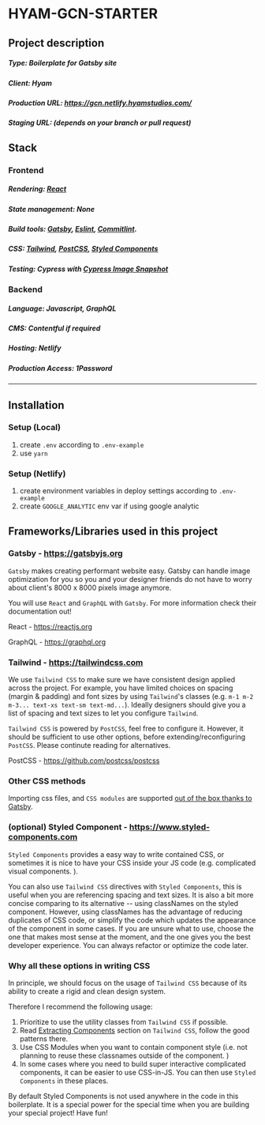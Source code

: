 # HYAM-GCN-STARTER

## Project description

##### Type: Boilerplate for Gatsby site
##### Client: Hyam
##### Production URL: https://gcn.netlify.hyamstudios.com/
##### Staging URL: (depends on your branch or pull request)

## Stack

### Frontend

##### Rendering: [React](https://reactjs.org)
##### State management: None
##### Build tools: [Gatsby](https://gatsbyjs.org), [Eslint](https://eslint.org/), [Commitlint](https://github.com/conventional-changelog/commitlint).
##### CSS: [Tailwind](https://tailwindcss.com), [PostCSS](https://github.com/postcss/postcss), [Styled Components](https://www.styled-components.com)
##### Testing: Cypress with [Cypress Image Snapshot](https://github.com/palmerhq/cypress-image-snapshot)

### Backend
##### Language: Javascript, GraphQL
##### CMS: Contentful if required
##### Hosting: Netlify
##### Production Access: 1Password

****

## Installation

### Setup (Local)

1. create `.env` according to `.env-example`
2. use `yarn`

### Setup (Netlify)

1. create environment variables in deploy settings according to `.env-example`
2. create `GOOGLE_ANALYTIC` env var if using google analytic

## Frameworks/Libraries used in this project

### Gatsby - https://gatsbyjs.org

`Gatsby` makes creating performant website easy. Gatsby can handle image optimization for you so you and your designer friends do not have to worry about client's 8000 x 8000 pixels image anymore.

You will use `React` and `GraphQL` with `Gatsby`. For more information check their documentation out!

React - https://reactjs.org

GraphQL - https://graphql.org

### Tailwind - https://tailwindcss.com

We use `Tailwind CSS` to make sure we have consistent design applied across the project. For example, you have limited choices on spacing (margin & padding) and font sizes by using `Tailwind`'s classes (e.g. `m-1 m-2 m-3... text-xs text-sm text-md...`). Ideally designers should give you a list of spacing and text sizes to let you configure `Tailwind`.

`Tailwind CSS` is powered by `PostCSS`, feel free to configure it. However, it should be sufficient to use other options, before extending/reconfiguring `PostCSS`. Please continute reading for alternatives.

PostCSS - https://github.com/postcss/postcss

### Other CSS methods

Importing css files, and `CSS modules` are supported [out of the box thanks to Gatsby](https://www.gatsbyjs.org/docs/css-modules/).

### (optional) Styled Component - https://www.styled-components.com

`Styled Components` provides a easy way to write contained CSS, or sometimes it is nice to have your CSS inside your JS code (e.g. complicated visual components. ).

You can also use `Tailwind CSS` directives with `Styled Components`, this is useful when you are referencing spacing and text sizes. It is also a bit more concise comparing to its alternative -- using classNames on the styled component. However, using classNames has the advantage of reducing duplicates of CSS code, or simplify the code which updates the appearance of the component in some cases. If you are unsure what to use, choose the one that makes most sense at the moment, and the one gives you the best developer experience. You can always refactor or optimize the code later.

### Why all these options in writing CSS

In principle, we should focus on the usage of `Tailwind CSS` because of its ability to create a rigid and clean design system.

Therefore I recommend the following usage:

1. Prioritize to use the utility classes from `Tailwind CSS` if possible.
2. Read [Extracting Components](https://tailwindcss.com/docs/extracting-components) section on `Tailwind CSS`, follow the good patterns there.
3. Use CSS Modules when you want to contain component style (i.e. not planning to reuse these classnames outside of the component. )
4. In some cases where you need to build super interactive complicated components, it can be easier to use CSS-in-JS. You can then use `Styled Components` in these places.

By default Styled Components is not used anywhere in the code in this boilerplate. It is a special power for the special time when you are building your special project! Have fun!
